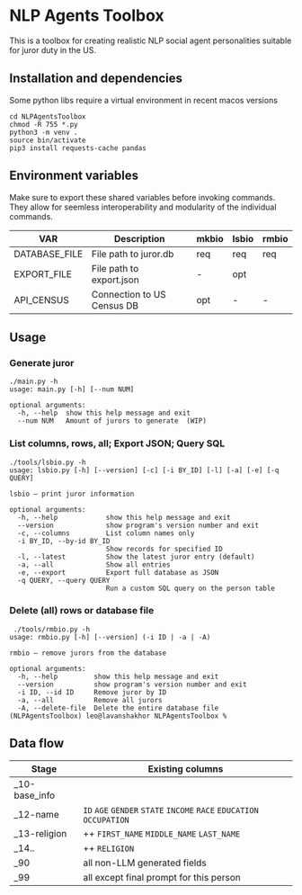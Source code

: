 # NLP Agents Toolbox

This is a toolbox for creating realistic NLP social agent 
personalities suitable for juror duty in the US.

## Installation and dependencies

Some python libs require a virtual environment in recent macos versions 
```
cd NLPAgentsToolbox
chmod -R 755 *.py
python3 -m venv .
source bin/activate
pip3 install requests-cache pandas
```

## Environment variables

Make sure to export these shared variables before invoking commands. 
They allow for seemless interoperability and modularity of the 
individual commands.

| VAR           | Description                | mkbio | lsbio | rmbio |
|---------------|----------------------------|-------|-------|-------|
| DATABASE_FILE | File path to juror.db      | req   | req   | req   |
| EXPORT_FILE   | File path to export.json   | -     | opt   |       |
| API_CENSUS    | Connection to US Census DB | opt   | -     | -     |

## Usage 

### Generate juror
```
./main.py -h     
usage: main.py [-h] [--num NUM]

optional arguments:
  -h, --help  show this help message and exit
  --num NUM   Amount of jurors to generate  (WIP)
```

### List columns, rows, all; Export JSON; Query SQL
```
./tools/lsbio.py -h
usage: lsbio.py [-h] [--version] [-c] [-i BY_ID] [-l] [-a] [-e] [-q QUERY]

lsbio – print juror information

optional arguments:
  -h, --help            show this help message and exit
  --version             show program's version number and exit
  -c, --columns         List column names only
  -i BY_ID, --by-id BY_ID
                        Show records for specified ID
  -l, --latest          Show the latest juror entry (default)
  -a, --all             Show all entries
  -e, --export          Export full database as JSON
  -q QUERY, --query QUERY
                        Run a custom SQL query on the person table
```

### Delete (all) rows or database file
```
 ./tools/rmbio.py -h
usage: rmbio.py [-h] [--version] (-i ID | -a | -A)

rmbio – remove jurors from the database

optional arguments:
  -h, --help         show this help message and exit
  --version          show program's version number and exit
  -i ID, --id ID     Remove juror by ID
  -a, --all          Remove all jurors
  -A, --delete-file  Delete the entire database file
(NLPAgentsToolbox) leo@lavanshakhor NLPAgentsToolbox % 
```

## Data flow 

| Stage | Existing columns |
|-|-|
| _10-base_info | |
| _12-name |  ``ID`` ``AGE`` ``GENDER`` ``STATE`` ``INCOME`` ``RACE`` ``EDUCATION`` ``OCCUPATION`` |
| _13-religion | ++ ``FIRST_NAME`` ``MIDDLE_NAME`` ``LAST_NAME`` |
| _14.. | ++ ``RELIGION`` |
| _90 | all non-LLM generated fields |
| _99 | all except final prompt for this person |
